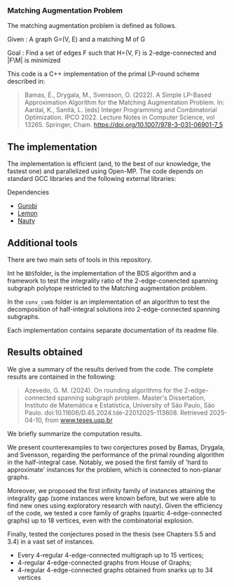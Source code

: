 ### Matching Augmentation Problem

The matching augmentation problem is defined as follows.

Given : A graph G=(V, E) and a matching M of G

Goal  : Find a set of edges F such that H=(V, F) is 2-edge-connected and |F\M| is minimized

This code is a C++ implementation of the primal LP-round scheme described in:

>Bamas, É., Drygala, M., Svensson, O. (2022). A Simple LP-Based Approximation Algorithm for the Matching Augmentation Problem. In: Aardal, K., Sanità, L. (eds) Integer Programming and Combinatorial Optimization. IPCO 2022. Lecture Notes in Computer Science, vol 13265. Springer, Cham. https://doi.org/10.1007/978-3-031-06901-7_5


## The implementation

The implementation is efficient (and, to the best of our knowledge, the fastest one) and parallelized using Open-MP.
The code depends on standard GCC libraries and the following external libraries:

Dependencies
* [Gurobi](www.gurobi.com)
* [Lemon](https://lemon.cs.elte.hu/trac/lemon)
* [Nauty](https://pallini.di.uniroma1.it/)

## Additional tools
There are two main sets of tools in this repository.

Int he ```BDS```folder, is the implementation of the BDS algorithm and a framework to test the integrality ratio of the 2-edge-conencted spanning subgraph polytope restricted to the Matching augmentation problem. 

In the ```conv_comb``` folder is an implementation of an algorithm to test the decomposition of half-integral solutions into 2-edge-connected spanning subgraphs.

Each implementation contains separate documentation of its readme file.

## Results obtained
We give a summary of the results derived from the code. The complete results are contained in the following:

>Azevedo, G. M. (2024). On rounding algorithms for the 2-edge-connected spanning subgraph problem. Master's Dissertation, Instituto de Matemática e Estatística, University of São Paulo, São Paulo. doi:10.11606/D.45.2024.tde-22012025-113608. Retrieved 2025-04-10, from www.teses.usp.br

We briefly summarize the computation results.

We present counterexamples to two conjectures posed by Bamas, Drygala, and Svensson, regarding the performance of the primal rounding algorithm in the half-integral case. Notably, we posed the first family of 'hard to approximate' instances for the problem, which is connected to non-planar graphs.

Moreover, we proposed the first infinity family of instances attaining the integrality gap (some instances were known before, but we were able to find new ones using exploratory research with nauty). Given the efficiency of the code, we tested a core family of graphs (quartic 4-edge-connected graphs) up to 18 vertices, even with the combinatorial explosion.

Finally, tested the conjectures posed in the thesis (see Chapters 5.5 and 3.4) in a vast set of instances. 

* Every 4-regular 4-edge-connected multigraph up to 15 vertices;
* 4-regular 4-edge-connected graphs from House of Graphs;
* 4-regular 4-edge-connected graphs obtained from snarks up to 34 vertices

